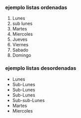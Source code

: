 ### ejemplo listas ordenadas
1. Lunes
 1. sub lunes
2. Martes
3. Miercoles
4. Jueves
5. Viernes
6. Sabado
7. Domingo

### ejemplo listas desordenadas

* Lunes
 * Sub-Lunes
 * Sub-Lunes
 * Sub-Lunes
  * Sub-sub-Lunes
* Martes
* Miercoles